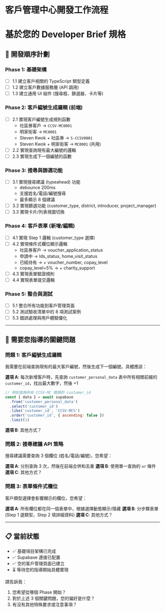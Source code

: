# 客戶管理中心開發工作流程
# 基於您的 Developer Brief 規格

## 🎯 開發順序計劃

### Phase 1: 基礎架構
- [ ] 1.1 建立客戶相關的 TypeScript 類型定義
- [ ] 1.2 建立客戶數據服務層 (API 調用)
- [ ] 1.3 建立通用 UI 組件 (搜尋框、篩選器、卡片等)

### Phase 2: 客戶編號生成邏輯 (前端)
- [ ] 2.1 實現客戶編號生成規則函數
  - 社區券客戶 → `CCSV-MC0001`
  - 明家街客 → `MC0001`
  - Steven Kwok + 社區券 → `S-CCSV0001`
  - Steven Kwok + 明家街客 → `MC0001` (共用)
- [ ] 2.2 實現查詢現有最大編號的邏輯
- [ ] 2.3 實現生成下一個編號的函數

### Phase 3: 搜尋與篩選功能
- [ ] 3.1 實現搜尋建議 (typeahead) 功能
  - debounce 200ms
  - 支援姓名/電話/編號搜尋
  - 最多顯示 8 個建議
- [ ] 3.2 實現篩選功能 (customer_type, district, introducer, project_manager)
- [ ] 3.3 實現卡片/列表視圖切換

### Phase 4: 客戶表單 (新增/編輯)
- [ ] 4.1 實現 Step 1 邏輯 (customer_type 選擇)
- [ ] 4.2 實現條件式欄位顯示邏輯
  - 社區券客戶 → voucher_application_status
  - 申請中 → lds_status, home_visit_status
  - 已經持有 → + voucher_number, copay_level
  - copay_level=5% → + charity_support
- [ ] 4.3 實現表單驗證規則
- [ ] 4.4 實現表單提交邏輯

### Phase 5: 整合與測試
- [ ] 5.1 整合所有功能到客戶管理頁面
- [ ] 5.2 測試驗收清單中的 8 項測試案例
- [ ] 5.3 錯誤處理與用戶體驗優化

---

## 🤔 需要您指導的關鍵問題

### 問題 1: 客戶編號生成邏輯
我需要在前端查詢現有的最大客戶編號，然後生成下一個編號。具體應該：

**選項 A**: 每次新增客戶時，先查詢 `customer_personal_data` 表中所有相關前綴的 `customer_id`，找出最大數字，然後 +1
```js
// 例如查詢所有 CCSV-MC 開頭的 customer_id
const { data } = await supabase
  .from('customer_personal_data')
  .select('customer_id')
  .like('customer_id', 'CCSV-MC%')
  .order('customer_id', { ascending: false })
  .limit(1)
```

**選項 B**: 其他方式？

### 問題 2: 搜尋建議 API 策略
搜尋建議需要查詢 3 個欄位 (姓名/電話/編號)，您希望：

**選項 A**: 分別查詢 3 次，然後在前端合併和去重
**選項 B**: 使用單一查詢的 `or` 條件
**選項 C**: 其他方式？

### 問題 3: 表單條件式欄位
客戶類型選擇會影響顯示的欄位，您希望：

**選項 A**: 所有欄位都在同一個表單中，根據選擇動態顯示/隱藏
**選項 B**: 分步驟表單 (Step 1 選類型，Step 2 填詳細資料)
**選項 C**: 其他方式？

---

## 📋 當前狀態
- ✅ 基礎項目架構已完成
- ✅ Supabase 連接已配置
- ✅ 空的客戶管理頁面已建立
- ⏳ 等待您的指導開始具體實現

請告訴我：
1. 您希望從哪個 Phase 開始？
2. 對於上述 3 個關鍵問題，您的偏好是什麼？
3. 有沒有其他特殊要求或注意事項？
